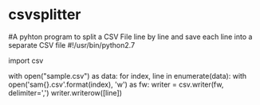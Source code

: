 # csvsplitter
#A pyhton program to split a CSV File line by line and save each line into a separate CSV file 
#!/usr/bin/python2.7

import csv		

with open("sample.csv") as data:
	for index, line in enumerate(data):
		with open('sam{}.csv'.format(index), 'w') as fw:
			writer = csv.writer(fw, delimiter=',')
			writer.writerow([line])
